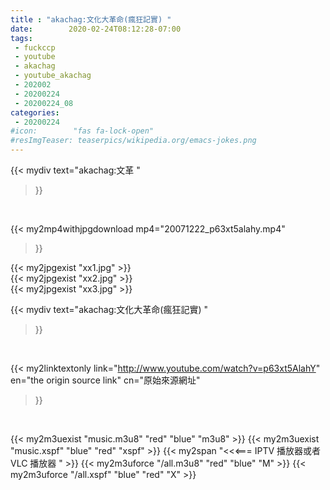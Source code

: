 ```yaml
---
title : "akachag:文化大革命(瘋狂記實) "
date:        2020-02-24T08:12:28-07:00
tags:
 - fuckccp
 - youtube
 - akachag
 - youtube_akachag
 - 202002
 - 20200224
 - 20200224_08
categories:
 - 20200224
#icon:        "fas fa-lock-open"
#resImgTeaser: teaserpics/wikipedia.org/emacs-jokes.png
---
```


{{< mydiv text="akachag:文革 "
>}}
<br>


{{< my2mp4withjpgdownload mp4="20071222_p63xt5alahy.mp4"
>}}

{{< my2jpgexist "xx1.jpg" >}}<br>
{{< my2jpgexist "xx2.jpg" >}}<br>
{{< my2jpgexist "xx3.jpg" >}}<br>



{{< mydiv text="akachag:文化大革命(瘋狂記實) "
>}}
<br>

{{< my2linktextonly link="http://www.youtube.com/watch?v=p63xt5AlahY"
en="the origin source link" cn="原始來源網址"
>}}


<br>

{{< my2m3uexist "music.m3u8" "red"  "blue" "m3u8" >}} {{< my2m3uexist "music.xspf" "blue" "red"  "xspf" >}} {{< my2span "<<<=== IPTV 播放器或者 VLC 播放器 " >}} {{< my2m3uforce "/all.m3u8" "red"  "blue" "M" >}} {{< my2m3uforce "/all.xspf" "blue" "red"  "X" >}} 
